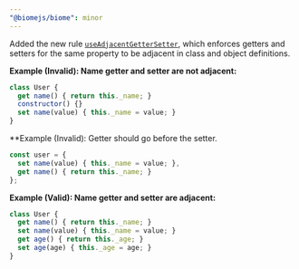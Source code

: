 ```yaml
---
"@biomejs/biome": minor
---
```


Added the new rule [`useAdjacentGetterSetter`](https://biomejs.dev/linter/rules/use-adjacent-getter-setter), which enforces getters and setters for the same property
to be adjacent in class and object definitions.

**Example (Invalid): Name getter and setter are not adjacent:**

```js
class User {
  get name() { return this._name; }
  constructor() {}
  set name(value) { this._name = value; }
}
```

**Example (Invalid): Getter should go before the setter.

```js
const user = {
  set name(value) { this._name = value; },
  get name() { return this._name; }
};
```

**Example (Valid): Name getter and setter are adjacent:**

```js
class User {
  get name() { return this._name; }
  set name(value) { this._name = value; }
  get age() { return this._age; }
  set age(age) { this._age = age; }
}
```
